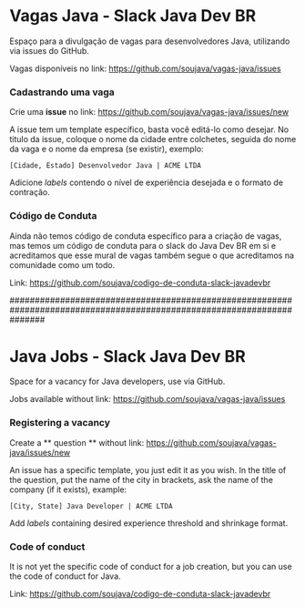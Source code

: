 # Vagas Java - Slack Java Dev BR

Espaço para a divulgação de vagas para desenvolvedores Java, utilizando via issues do GitHub.

Vagas disponíveis no link: https://github.com/soujava/vagas-java/issues

### Cadastrando uma vaga

Crie uma **issue** no link: https://github.com/soujava/vagas-java/issues/new

A issue tem um template específico, basta você editá-lo como desejar. No titulo da issue, coloque o nome da cidade entre colchetes, seguida do nome da vaga e o nome da empresa (se existir), exemplo:

`[Cidade, Estado] Desenvolvedor Java | ACME LTDA`

Adicione _labels_ contendo o nível de experiência desejada e o formato de contração. 

### Código de Conduta

Ainda não temos código de conduta específico para a criação de vagas, mas temos um código de conduta para o slack do Java Dev BR em si e acreditamos que esse mural de vagas também segue o que acreditamos na comunidade como um todo.

Link: https://github.com/soujava/codigo-de-conduta-slack-javadevbr

#######################################################################################################################

# Java Jobs - Slack Java Dev BR

Space for a vacancy for Java developers, use via GitHub.

Jobs available without link: https://github.com/soujava/vagas-java/issues

### Registering a vacancy

Create a ** question ** without link: https://github.com/soujava/vagas-java/issues/new

An issue has a specific template, you just edit it as you wish. In the title of the question, put the name of the city in brackets, ask the name of the company (if it exists), example:

`[City, State] Java Developer | ACME LTDA`

Add _labels_ containing desired experience threshold and shrinkage format.

### Code of conduct

It is not yet the specific code of conduct for a job creation, but you can use the code of conduct for Java.

Link: https://github.com/soujava/codigo-de-conduta-slack-javadevbr
